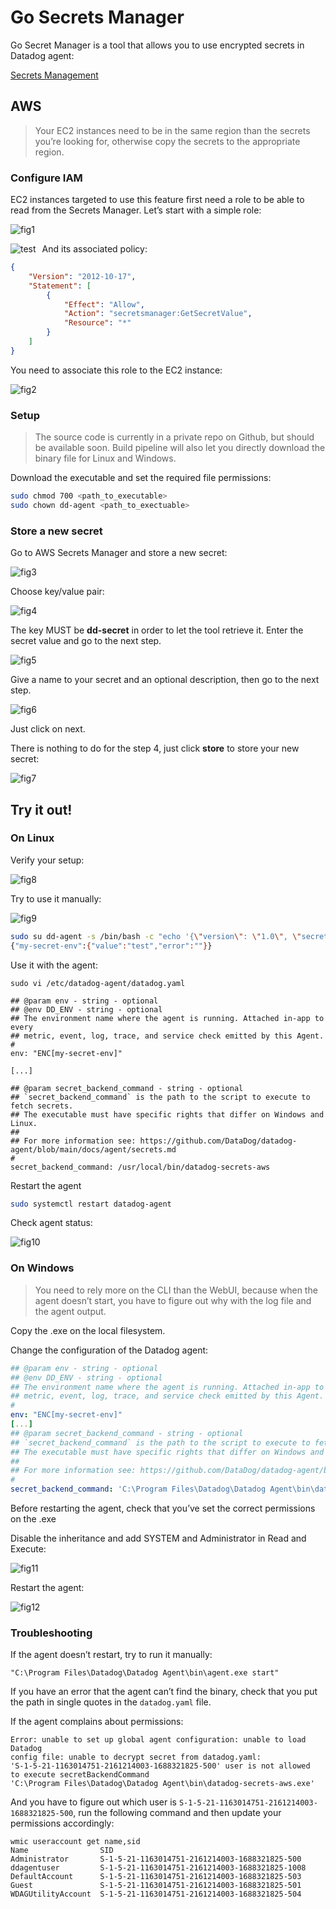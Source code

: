 # Go Secrets Manager

Go Secret Manager is a tool that allows you to use encrypted secrets in Datadog agent:

[Secrets Management](https://docs.datadoghq.com/agent/guide/secrets-management/?tab=linux)

## AWS

> Your EC2 instances need to be in the same region than the secrets you’re looking for, otherwise copy the secrets to the appropriate region.

### Configure IAM

EC2 instances targeted to use this feature first need a role to be able to read from the Secrets Manager. Let’s start with a simple role:

![fig1](https://p-qkfgo2.t2.n0.cdn.getcloudapp.com/items/RBuEKxqj/c52fce5b-7bc1-4348-a7ff-51de0f370eff.jpg?source=viewer&v=560a4445f0b616c3f7b0657901795e77)

<img src="https://a.cl.ly/RBuEKxqj"
     alt="test"
     style="float: left; margin-right: 10px;" />

And its associated policy:

```json
{
    "Version": "2012-10-17",
    "Statement": [
        {
            "Effect": "Allow",
            "Action": "secretsmanager:GetSecretValue",
            "Resource": "*"
        }
    ]
}
```

You need to associate this role to the EC2 instance:

![fig2](https://p-qkfgo2.t2.n0.cdn.getcloudapp.com/items/E0uK21rd/7be2f461-babc-4c10-a2cb-92a38e88e5cc.jpg?source=viewer&v=094cc30340b204b313cc64247e85e892)

### Setup

> The source code is currently in a private repo on Github, but should be available soon. Build pipeline will also let you directly download the binary file for Linux and Windows.

Download the executable and set the required file permissions:

```sh
sudo chmod 700 <path_to_executable>
sudo chown dd-agent <path_to_exectuable>
```

### Store a new secret

Go to AWS Secrets Manager and store a new secret:

![fig3](https://p-qkfgo2.t2.n0.cdn.getcloudapp.com/items/jkuEgbq7/f3b49093-23f2-4e83-b82a-20e4bcff0d1b.jpg?source=viewer&v=2d412bdf7dc5b481ff949a2f867f87b2)

Choose key/value pair:

![fig4](https://p-qkfgo2.t2.n0.cdn.getcloudapp.com/items/z8u1AeqO/6a2fac1a-bc5a-40b1-b808-6cfac23bbc73.jpg?source=viewer&v=6b57af7c6c23cde31e3227ecdf05bb1b)

The key MUST be **dd-secret** in order to let the tool retrieve it. Enter the secret value and go to the next step.

![fig5](https://p-qkfgo2.t2.n0.cdn.getcloudapp.com/items/YEuPGndB/cf57e9f5-2b3c-4687-8f35-4f62eb795dc8.jpg?source=viewer&v=3618f7f9a8ab6361693d84e889549d3a)

Give a name to your secret and an optional description, then go to the next step.

![fig6](https://p-qkfgo2.t2.n0.cdn.getcloudapp.com/items/YEuPGndB/cf57e9f5-2b3c-4687-8f35-4f62eb795dc8.jpg?source=viewer&v=3618f7f9a8ab6361693d84e889549d3a)

Just click on next.

There is nothing to do for the step 4, just click **store** to store your new secret:

![fig7](https://p-qkfgo2.t2.n0.cdn.getcloudapp.com/items/wbu8ZEmK/f5c7344f-e42c-4920-a978-e06142066e1c.jpg?source=viewer&v=8010345be61a6ae4d5e3ee77107606fb)

## Try it out!

### On Linux

Verify your setup:

![fig8](https://p-qkfgo2.t2.n0.cdn.getcloudapp.com/items/P8u80AKA/732e6855-d95d-4acc-8ed4-4c53a88194a4.jpg?source=viewer&v=55978c888224a292093a43f29c01bfde)

Try to use it manually:

![fig9](https://p-qkfgo2.t2.n0.cdn.getcloudapp.com/items/yAu0X5NR/7e7ad576-cf16-4e02-b3e3-39f728b064ab.jpg?source=viewer&v=44f2c711b96a0adef450e2594317c0e0)

```bash
sudo su dd-agent -s /bin/bash -c "echo '{\"version\": \"1.0\", \"secrets\": [\"my-secret-env\"]}'|/usr/local/bin/datadog-secrets-aws"
{"my-secret-env":{"value":"test","error":""}}
```

Use it with the agent:

```
sudo vi /etc/datadog-agent/datadog.yaml

## @param env - string - optional
## @env DD_ENV - string - optional
## The environment name where the agent is running. Attached in-app to every
## metric, event, log, trace, and service check emitted by this Agent.
#
env: "ENC[my-secret-env]"

[...]

## @param secret_backend_command - string - optional
## `secret_backend_command` is the path to the script to execute to fetch secrets.
## The executable must have specific rights that differ on Windows and Linux.
##
## For more information see: https://github.com/DataDog/datadog-agent/blob/main/docs/agent/secrets.md
#
secret_backend_command: /usr/local/bin/datadog-secrets-aws
```

Restart the agent

```bash
sudo systemctl restart datadog-agent
```

Check agent status:

![fig10](https://p-qkfgo2.t2.n0.cdn.getcloudapp.com/items/RBuE65EO/32021b6f-841c-437a-a160-f056ea038f05.jpg?source=viewer&v=32949cd192058303bcac23e9a42cbb2b)

### On Windows

> You need to rely more on the CLI than the WebUI, because when the agent doesn’t start, you have to figure out why with the log file and the agent output.

Copy the .exe on the local filesystem.

Change the configuration of the Datadog agent:

```yaml
## @param env - string - optional
## @env DD_ENV - string - optional
## The environment name where the agent is running. Attached in-app to every
## metric, event, log, trace, and service check emitted by this Agent.
#
env: "ENC[my-secret-env]"
[...]
## @param secret_backend_command - string - optional
## `secret_backend_command` is the path to the script to execute to fetch secrets.
## The executable must have specific rights that differ on Windows and Linux.
##
## For more information see: https://github.com/DataDog/datadog-agent/blob/main/docs/agent/secrets.md
#
secret_backend_command: 'C:\Program Files\Datadog\Datadog Agent\bin\datadog-secrets-aws.exe'
```

Before restarting the agent, check that you’ve set the correct permissions on the .exe

Disable the inheritance and add SYSTEM and Administrator in Read and Execute:

![fig11](https://p-qkfgo2.t2.n0.cdn.getcloudapp.com/items/P8u8vZ2m/03b9db83-682c-45ce-b9f0-110cc46f16f2.jpg?source=viewer&v=6fe116bd3b30552d8f3a8db356c1a128)

Restart the agent:

![fig12](https://p-qkfgo2.t2.n0.cdn.getcloudapp.com/items/E0uKWGOj/772ef5d2-cbe6-4da6-817f-355c0303dad8.jpg?source=viewer&v=6e73b4412afd2359baa3e1d90669e186)

### Troubleshooting

If the agent doesn’t restart, try to run it manually:

```
"C:\Program Files\Datadog\Datadog Agent\bin\agent.exe start"
```

If you have an error that the agent can’t find the binary, check that you put the path in single quotes in the `datadog.yaml` file.

If the agent complains about permissions:

```
Error: unable to set up global agent configuration: unable to load Datadog 
config file: unable to decrypt secret from datadog.yaml: 
'S-1-5-21-1163014751-2161214003-1688321825-500' user is not allowed 
to execute secretBackendCommand 
'C:\Program Files\Datadog\Datadog Agent\bin\datadog-secrets-aws.exe'
```

And you have to figure out which user is `S-1-5-21-1163014751-2161214003-1688321825-500`, run the following command and then update your permissions accordingly:

```
wmic useraccount get name,sid
Name                SID
Administrator       S-1-5-21-1163014751-2161214003-1688321825-500
ddagentuser         S-1-5-21-1163014751-2161214003-1688321825-1008
DefaultAccount      S-1-5-21-1163014751-2161214003-1688321825-503
Guest               S-1-5-21-1163014751-2161214003-1688321825-501
WDAGUtilityAccount  S-1-5-21-1163014751-2161214003-1688321825-504
```
